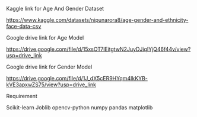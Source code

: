 Kaggle link for Age And Gender Dataset

https://www.kaggle.com/datasets/nipunarora8/age-gender-and-ethnicity-face-data-csv

Google drive link for Age Model

https://drive.google.com/file/d/15xsOT7lEitgtwN2JuyDJiqIYjQ46f44v/view?usp=drive_link

Google drive link for Gender Model

https://drive.google.com/file/d/1J_dX5cER9HYqm4IkKYB-kVE3apxwZS75/view?usp=drive_link

Requirement

Scikit-learn
Joblib
opencv-python
numpy
pandas
matplotlib
